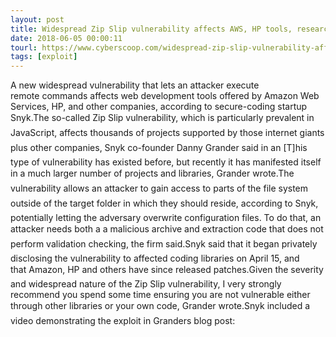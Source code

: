 ```yaml
---
layout: post
title: Widespread Zip Slip vulnerability affects AWS, HP tools, researchers say
date: 2018-06-05 00:00:11
tourl: https://www.cyberscoop.com/widespread-zip-slip-vulnerability-affects-aws-hp-tools-researchers-say/?category_news=technology
tags: [exploit]
---
```

A new widespread vulnerability that lets an attacker execute remote commands affects web development tools offered by Amazon Web Services, HP, and other companies, according to secure-coding startup Snyk.The so-called Zip Slip vulnerability, which is particularly prevalent in JavaScript, affects thousands of projects supported by those internet giants plus other companies, Snyk co-founder Danny Grander said in an [T]his type of vulnerability has existed before, but recently it has manifested itself in a much larger number of projects and libraries, Grander wrote.The vulnerability allows an attacker to gain access to parts of the file system outside of the target folder in which they should reside, according to Snyk, potentially letting the adversary overwrite configuration files. To do that, an attacker needs both a a malicious archive and extraction code that does not perform validation checking, the firm said.Snyk said that it began privately disclosing the vulnerability to affected coding libraries on April 15, and that Amazon, HP and others have since released patches.Given the severity and widespread nature of the Zip Slip vulnerability, I very strongly recommend you spend some time ensuring you are not vulnerable either through other libraries or your own code, Grander wrote.Snyk included a video demonstrating the exploit in Granders blog post: